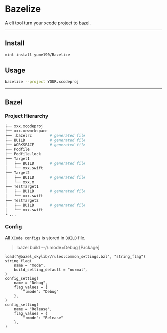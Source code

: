 # Bazelize

A cli tool turn your xcode project to bazel.

---

## Install

```sh
mint install yume190/Bazelize
```

## Usage

```sh
bazelize --project YOUR.xcodeproj
```

---

## Bazel

### Project Hierarchy

```bash
├── xxx.xcodeproj
├── xxx.xcworkspace
├── .bazelrc        # generated file
├── BUILD           # generated file
├── WORKSPACE       # generated file
├── Podfile
├── Podfile.lock
├── Target1
│   ├── BUILD       # generated file
│   └── xxx.swift
├── Target2
│   ├── BUILD       # generated file
│   └── xxx.m
├── TestTarget1
│   ├── BUILD       # generated file
│   └── xxx.swift
├── TestTarget2
│   ├── BUILD       # generated file
│   └── xxx.swift
└ ...
```

### Config

All `XCode configs` is stored in `BUILD` file.

> bazel build --//:mode=Debug [Package]

```bazel
load("@bazel_skylib//rules:common_settings.bzl", "string_flag")
string_flag(
    name = "mode",
    build_setting_default = "normal",
)
config_setting(
    name = "Debug",
    flag_values = {
        ":mode": "Debug"
    },
)
config_setting(
    name = "Release",
    flag_values = {
        ":mode": "Release"
    },
)
```